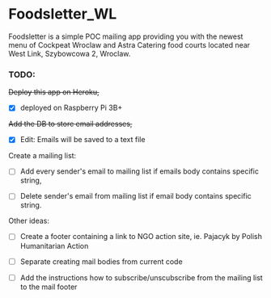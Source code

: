 # Foodsletter_WL
Foodsletter is a simple POC mailing app providing you with the newest menu of Cockpeat Wroclaw and Astra Catering food courts located near West Link, Szybowcowa 2, Wroclaw.

### TODO:
~~Deploy this app on Heroku,~~ 

- [x] deployed on Raspberry Pi 3B+

~~Add the DB to store email addresses,~~

- [x] Edit: Emails will be saved to a text file

Create a mailing list:

- [ ] Add every sender's email to mailing list if emails body contains specific string,

- [ ] Delete sender's email from mailing list if email body contains specific string.

Other ideas:

- [ ] Create a footer containing a link to NGO action site, ie. Pajacyk by Polish Humanitarian Action

- [ ] Separate creating mail bodies from current code

- [ ] Add the instructions how to subscribe/unscubscribe from the mailing list to the mail footer
